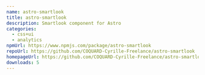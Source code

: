 ```yaml
---
name: astro-smartlook
title: astro-smartlook
description: Smartlook component for Astro
categories:
  - css+ui
  - analytics
npmUrl: https://www.npmjs.com/package/astro-smartlook
repoUrl: https://github.com/COQUARD-Cyrille-Freelance/astro-smartlook
homepageUrl: https://github.com/COQUARD-Cyrille-Freelance/astro-smartlook#readme
downloads: 5
---
```

